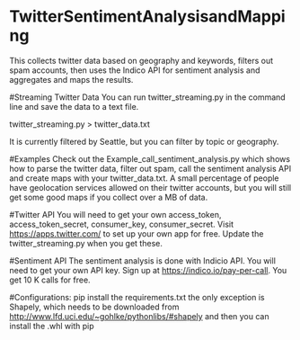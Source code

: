# TwitterSentimentAnalysisandMapping
This collects twitter data based on geography and keywords, filters out spam accounts, then uses the Indico API for sentiment analysis and aggregates and maps the results.

#Streaming Twitter Data
You can run twitter_streaming.py in the command line and save the data to a text file. 

twitter_streaming.py > twitter_data.txt

It is currently filtered by Seattle, but you can filter by topic or geography.

#Examples
Check out the Example_call_sentiment_analysis.py which shows how to parse the twitter data, filter out spam, call the sentiment analysis API and create maps with your twitter_data.txt.  A small percentage of people have geolocation services allowed on their twitter accounts, but you will still get some good maps if you collect over a MB of data. 

#Twitter API
You will need to get your own access_token, access_token_secret, consumer_key, consumer_secret.  Visit https://apps.twitter.com/ to set up your own app for free.  Update the twitter_streaming.py when you get these.

#Sentiment API
The sentiment analysis is done with Indicio API.  You will need to get your own API key. Sign up at https://indico.io/pay-per-call.  You get 10 K calls for free. 


#Configurations:
pip install the requirements.txt
the only exception is Shapely, which needs to be downloaded from http://www.lfd.uci.edu/~gohlke/pythonlibs/#shapely
and then you can install the .whl with pip

